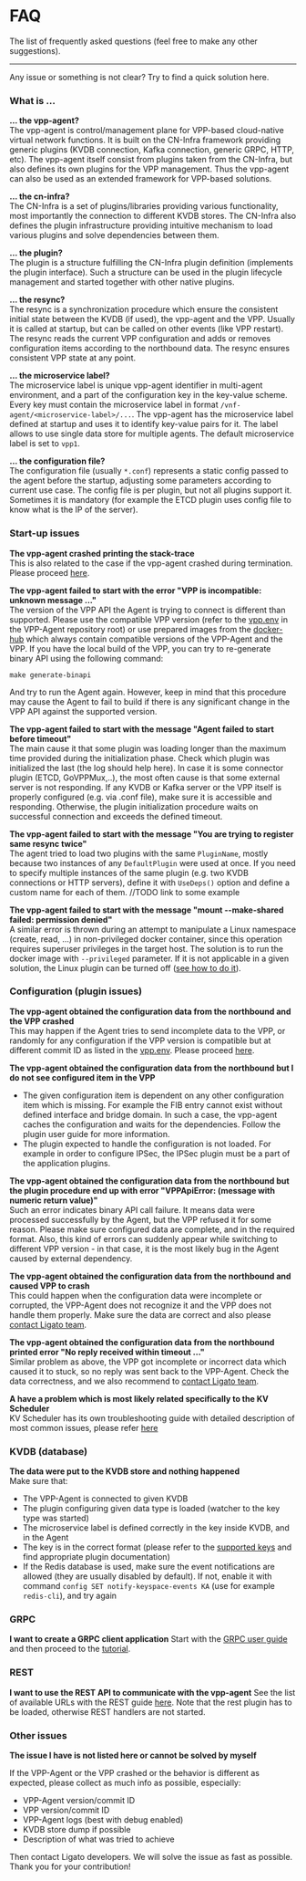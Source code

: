 # FAQ

The list of frequently asked questions (feel free to make any other suggestions).

---

Any issue or something is not clear? Try to find a quick solution here. 

### What is ...

**... the vpp-agent?**<br>
The vpp-agent is control/management plane for VPP-based cloud-native virtual network functions. It is built on the CN-Infra framework providing generic plugins (KVDB connection, Kafka connection, generic GRPC, HTTP, etc). The vpp-agent itself consist from plugins taken from the CN-Infra, but also defines its own plugins for the VPP management. Thus the vpp-agent can also be used as an extended framework for VPP-based solutions.

**... the cn-infra?**<br>
The CN-Infra is a set of plugins/libraries providing various functionality, most importantly the connection to different KVDB stores. The CN-Infra also defines the plugin infrastructure providing intuitive mechanism to load various plugins and solve dependencies between them.

**... the plugin?**<br>
The plugin is a structure fulfilling the CN-Infra plugin definition (implements the plugin interface). Such a structure can be used in the plugin lifecycle management and started together with other native plugins.

**... the resync?**<br>
The resync is a synchronization procedure which ensure the consistent initial state between the KVDB (if used), the vpp-agent and the VPP. Usually it is called at startup, but can be called on other events (like VPP restart). The resync reads the current VPP configuration and adds or removes configuration items according to the northbound data. The resync ensures consistent VPP state at any point.  

**... the microservice label?**<br>
The microservice label is unique vpp-agent identifier in multi-agent environment, and a part of the configuration key in the key-value scheme. Every key must contain the microservice label in format `/vnf-agent/<microservice-label>/...`. The vpp-agent has the microservice label defined at startup and uses it to identify key-value pairs for it. The label allows to use single data store for multiple agents. The default microservice label is set to `vpp1`. 

**... the configuration file?**<br>
The configuration file (usually `*.conf`) represents a static config passed to the agent before the startup, adjusting some parameters according to current use case. The config file is per plugin, but not all plugins support it. Sometimes it is mandatory (for example the ETCD plugin uses config file to know what is the IP of the server).

### Start-up issues

**The vpp-agent crashed printing the stack-trace**<br>
This is also related to the case if the vpp-agent crashed during termination. Please proceed [here][not-listed-issue].

**The vpp-agent failed to start with the error "VPP is incompatible: unknown message ..."**<br>
The version of the VPP API the Agent is trying to connect is different than supported. Please use the compatible VPP version (refer to the [vpp.env][vpp-env] in the VPP-Agent repository root) or use prepared images from the [docker-hub][docker-hub] which always contain compatible versions of the VPP-Agent and the VPP.
If you have the local build of the VPP, you can try to re-generate binary API using the following command:
```
make generate-binapi
```
And try to run the Agent again. However, keep in mind that this procedure may cause the Agent to fail to build if there is any significant change in the VPP API against the supported version.

**The vpp-agent failed to start with the message "Agent failed to start before timeout"**<br>
The main cause it that some plugin was loading longer than the maximum time provided during the initialization phase. Check which plugin was initialized the last (the log should help here). In case it is some connector plugin (ETCD, GoVPPMux,..), the most often cause is that some external server is not responding. If any KVDB or Kafka server or the VPP itself is properly configured (e.g. via .conf file), make sure it is accessible and responding. Otherwise, the plugin initialization procedure waits on successful connection and exceeds the defined timeout. 

**The vpp-agent failed to start with the message "You are trying to register same resync twice"**<br>
The agent tried to load two plugins with the same `PluginName`, mostly because two instances of any `DefaultPlugin` were used at once. If you need to specify multiple instances of the same plugin (e.g. two KVDB connections or HTTP servers), define it with `UseDeps()` option and define a custom name for each of them. //TODO link to some example

**The vpp-agent failed to start with the message "mount --make-shared failed: permission denied"**<br>
A similar error is thrown during an attempt to manipulate a Linux namespace (create, read, ...) in non-privileged docker container, since this operation requires superuser privileges in the target host. The solution is to run the docker image with `--privileged` parameter. If it is not applicable in a given solution, the Linux plugin can be turned off ([see how to do it][linux-interface-plugin]).   

### Configuration (plugin issues)

**The vpp-agent obtained the configuration data from the northbound and the VPP crashed**<br>
This may happen if the Agent tries to send incomplete data to the VPP, or randomly for any configuration if the VPP version is compatible but at different commit ID as listed in the [vpp.env][vpp-env]. Please proceed [here][not-listed-issue].

**The vpp-agent obtained the configuration data from the northbound but I do not see configured item in the VPP**<br>
* The given configuration item is dependent on any other configuration item which is missing. For example the FIB entry cannot exist without defined interface and bridge domain. In such a case, the vpp-agent caches the configuration and waits for the dependencies. Follow the plugin user guide for more information. 
* The plugin expected to handle the configuration is not loaded. For example in order to configure IPSec, the IPSec plugin must be a part of the application plugins.

**The vpp-agent obtained the configuration data from the northbound but the plugin procedure end up with error "VPPApiError: (message with numeric return value)"**<br>
Such an error indicates binary API call failure. It means data were processed successfully by the Agent, but the VPP refused it for some reason. Please make sure configured data are complete, and in the required format. Also, this kind of errors can suddenly appear while switching to different VPP version - in that case, it is the most likely bug in the Agent caused by external dependency.

**The vpp-agent obtained the configuration data from the northbound and caused VPP to crash**<br>
This could happen when the configuration data were incomplete or corrupted, the VPP-Agent does not recognize it and the VPP does not handle them properly. Make sure the data are correct and also please [contact Ligato team][not-listed-issue].

**The vpp-agent obtained the configuration data from the northbound printed error "No reply received within timeout ..."**<br>
Similar problem as above, the VPP got incomplete or incorrect data which caused it to stuck, so no reply was sent back to the VPP-Agent. Check the data correctness, and we also recommend to [contact Ligato team][not-listed-issue].  

**A have a problem which is most likely related specifically to the KV Scheduler**<br>
KV Scheduler has its own troubleshooting guide with detailed description of most common issues, please refer [here][kvs-faq]

### KVDB (database)

**The data were put to the KVDB store and nothing happened**<br>
Make sure that:

* The VPP-Agent is connected to given KVDB
* The plugin configuring given data type is loaded (watcher to the key type was started)
* The microservice label is defined correctly in the key inside KVDB, and in the Agent
* The key is in the correct format (please refer to the [supported keys][key-reference] and find appropriate plugin documentation)
* If the Redis database is used, make sure the event notifications are allowed (they are usually disabled by default). If not, enable it with command `config SET notify-keyspace-events KA` (use for example `redis-cli`), and try again

### GRPC

**I want to create a GRPC client application**
Start with the [GRPC user guide][grpc-plugin] and then proceed to the [tutorial][grpc-tutorial].

### REST

**I want to use the REST API to communicate with the vpp-agent**
See the list of available URLs with the REST guide [here][rest-api]. Note that the rest plugin has to be loaded, otherwise REST handlers are not started.


### Other issues

**The issue I have is not listed here or cannot be solved by myself**

If the VPP-Agent or the VPP crashed or the behavior is different as expected, please collect as much info as possible, especially:
* VPP-Agent version/commit ID
* VPP version/commit ID
* VPP-Agent logs (best with debug enabled)
* KVDB store dump if possible
* Description of what was tried to achieve

Then contact Ligato developers. We will solve the issue as fast as possible. Thank you for your contribution!

[docker-hub]: https://hub.docker.com/r/ligato/vpp-agent
[grpc-plugin]: ../plugins/connection-plugins.md#grpc-plugin
[grpc-tutorial]: ../tutorials/08_grpc-tutorial.md
[key-reference]: ../user-guide/reference.md
[kvs-faq]: ../troubleshooting/kvs-troubleshooting.md
[linux-interface-plugin]: ../plugins/linux-plugins.md#interface-plugin
[not-listed-issue]: faq.md#other-issues
[rest-api]: ../plugins/infra-plugins.md#rest-api
[vpp-env]: https://github.com/ligato/vpp-agent/blob/master/vpp.env













